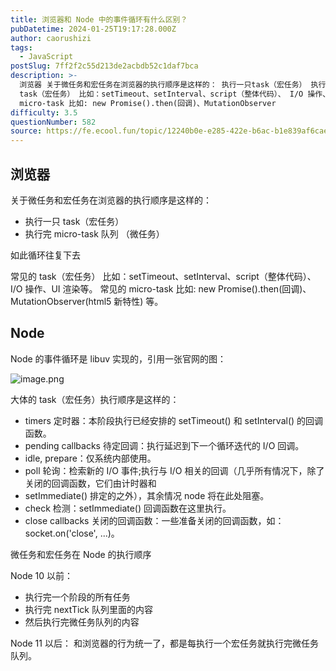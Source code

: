 ```yaml
---
title: 浏览器和 Node 中的事件循环有什么区别？
pubDatetime: 2024-01-25T19:17:28.000Z
author: caorushizi
tags:
  - JavaScript
postSlug: 7ff2f2c55d213de2acbdb52c1daf7bca
description: >-
  浏览器 关于微任务和宏任务在浏览器的执行顺序是这样的： 执行一只task（宏任务） 执行完micro-task队列 （微任务） 如此循环往复下去 常见的
  task（宏任务） 比如：setTimeout、setInterval、script（整体代码）、 I/O 操作、UI 渲染等。 常见的
  micro-task 比如: new Promise().then(回调)、MutationObserver
difficulty: 3.5
questionNumber: 582
source: https://fe.ecool.fun/topic/12240b0e-e285-422e-b6ac-b1e839af6cae
---
```


## 浏览器

关于微任务和宏任务在浏览器的执行顺序是这样的：

- 执行一只 task（宏任务）
- 执行完 micro-task 队列 （微任务）

如此循环往复下去

常见的 task（宏任务） 比如：setTimeout、setInterval、script（整体代码）、 I/O 操作、UI 渲染等。
常见的 micro-task 比如: new Promise().then(回调)、MutationObserver(html5 新特性) 等。

## Node

Node 的事件循环是 libuv 实现的，引用一张官网的图：

![image.png](https://static.ecool.fun//article/b6d024fe-2847-4749-99ca-7c1a8d9faeba.png)

大体的 task（宏任务）执行顺序是这样的：

- timers 定时器：本阶段执行已经安排的 setTimeout() 和 setInterval() 的回调函数。
- pending callbacks 待定回调：执行延迟到下一个循环迭代的 I/O 回调。
- idle, prepare：仅系统内部使用。
- poll 轮询：检索新的 I/O 事件;执行与 I/O 相关的回调（几乎所有情况下，除了关闭的回调函数，它们由计时器和
- setImmediate() 排定的之外），其余情况 node 将在此处阻塞。
- check 检测：setImmediate() 回调函数在这里执行。
- close callbacks 关闭的回调函数：一些准备关闭的回调函数，如：socket.on('close', ...)。

微任务和宏任务在 Node 的执行顺序

Node 10 以前：

- 执行完一个阶段的所有任务
- 执行完 nextTick 队列里面的内容
- 然后执行完微任务队列的内容

Node 11 以后：
和浏览器的行为统一了，都是每执行一个宏任务就执行完微任务队列。
